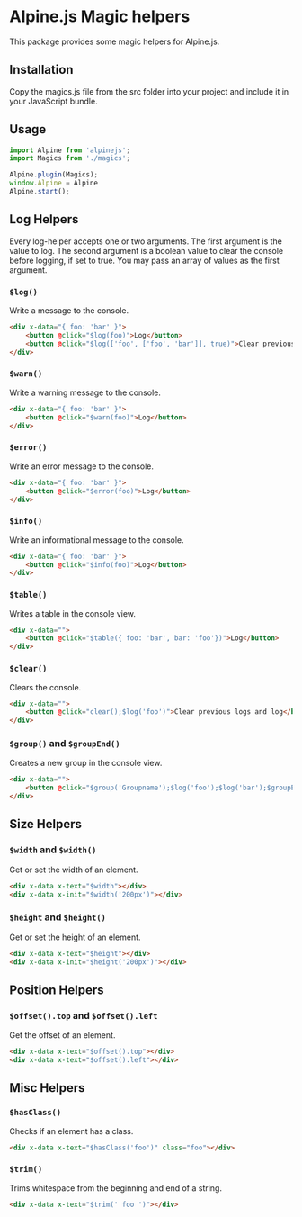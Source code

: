 # Alpine.js Magic helpers

This package provides some magic helpers for Alpine.js.

## Installation

Copy the magics.js file from the src folder into your project and include it in your JavaScript bundle.

## Usage

```js
import Alpine from 'alpinejs';
import Magics from './magics';

Alpine.plugin(Magics);
window.Alpine = Alpine
Alpine.start();
```

## Log Helpers

Every log-helper accepts one or two arguments. 
The first argument is the value to log. 
The second argument is a boolean value to clear the console before logging, if set to true.
You may pass an array of values as the first argument.

### `$log()`

Write a message to the console.

```html
<div x-data="{ foo: 'bar' }">
    <button @click="$log(foo)">Log</button>
    <button @click="$log(['foo', ['foo', 'bar']], true)">Clear previous logs and log</button>
</div>
```

### `$warn()`

Write a warning message to the console.

```html
<div x-data="{ foo: 'bar' }">
    <button @click="$warn(foo)">Log</button>
</div>
```

### `$error()`

Write an error message to the console.

```html
<div x-data="{ foo: 'bar' }">
    <button @click="$error(foo)">Log</button>
</div>
```

### `$info()`

Write an informational message to the console.

```html
<div x-data="{ foo: 'bar' }">
    <button @click="$info(foo)">Log</button>
</div>
```

### `$table()`

Writes a table in the console view.

```html
<div x-data="">
    <button @click="$table({ foo: 'bar', bar: 'foo'})">Log</button>
</div>
```

### `$clear()`

Clears the console.

```html
<div x-data="">
    <button @click="clear();$log('foo')">Clear previous logs and log</button>
</div>
```

### `$group()` and `$groupEnd()`

Creates a new group in the console view.

```html
<div x-data="">
    <button @click="$group('Groupname');$log('foo');$log('bar');$groupEnd()">Group logs</button>
</div>
```

## Size Helpers

### `$width` and `$width()`

Get or set the width of an element.

```html
<div x-data x-text="$width"></div>
<div x-data x-init="$width('200px')"></div>
```

### `$height` and `$height()`

Get or set the height of an element.

```html
<div x-data x-text="$height"></div>
<div x-data x-init="$height('200px')"></div>
```

## Position Helpers

### `$offset().top` and `$offset().left`

Get the offset of an element.

```html
<div x-data x-text="$offset().top"></div>
<div x-data x-text="$offset().left"></div>
```

## Misc Helpers

### `$hasClass()`

Checks if an element has a class.

```html
<div x-data x-text="$hasClass('foo')" class="foo"></div>
```

### `$trim()`

Trims whitespace from the beginning and end of a string.

```html
<div x-data x-text="$trim(' foo ')"></div>
```
